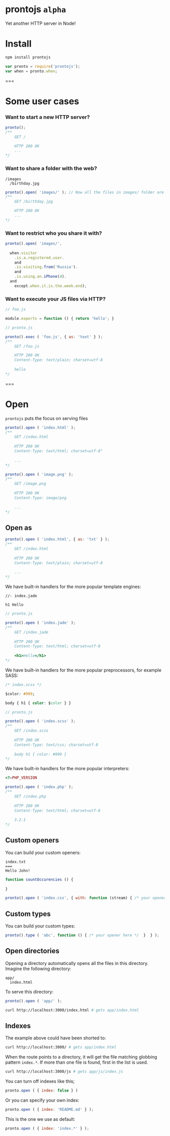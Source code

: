 prontojs `alpha`
========

Yet another HTTP server in Node!

# Install

```bash
npm install prontojs
```

```js
var pronto = require('prontojs');
var when = pronto.when;
```

===

# Some user cases

### Want to start a new HTTP server?

```js
pronto();
/** 
    GET /

    HTTP 200 OK
    ...
*/
```

### Want to share a folder with the web?

```
/images
  /birthday.jpg
```

```js
pronto().open( 'images/' ); // Now all the files in images/ folder are served
/** 
    GET /birthday.jpg

    HTTP 200 OK
    ...
*/
```

### Want to restrict who you share it with?

```js
pronto().open( 'images/',
  
  when.visitor
    .is.a.registered.user.
    and
    .is.visiting.from('Russia').
    and
    .is.using.an.iPhone(4).
  and
    except.when.it.is.the.week.end);
```

### Want to execute your JS files via HTTP?

```js
// foo.js

module.exports = function () { return 'hello'; }

// pronto.js

pronto().exec ( 'foo.js', { as: 'text' } );
/** 
    GET /foo.js

    HTTP 200 OK
    Content-Type: text/plain; charset=utf-8
    
    hello
*/
```

===

# Open

`prontojs` puts the focus on serving files

```js
pronto().open ( 'index.html' );
/** 
    GET /index.html
    
    HTTP 200 OK
    Content-Type: text/html; charset=utf-8"
    
    ...
*/

pronto().open ( 'image.png' );
/** 
    GET /image.png
    
    HTTP 200 OK
    Content-Type: image/png
    
    ...
*/
```

## Open as

```js
pronto().open ( 'index.html', { as: 'txt' } );
/** 
    GET /index.html
    
    HTTP 200 OK
    Content-Type: text/plain; charset=utf-8
    
    ...
*/
```

We have built-in handlers for the more popular template engines:

```haml
//- index.jade

h1 Hello
```

```js
// pronto.js

pronto().open ( 'index.jade' );
/** 
    GET /index.jade
    
    HTTP 200 OK
    Content-Type: text/html; charset=utf-8
    
    <h1>Hello</h1>
*/
```

We have built-in handlers for the more popular preprocessors, for example SASS:

```css
/* index.scss */

$color: #999;

body { h1 { color: $color } }
```

```js
// pronto.js

pronto().open ( 'index.scss' );
/** 
    GET /index.scss
    
    HTTP 200 OK
    Content-Type: text/css; charset=utf-8
    
    body h1 { color: #999 }
*/
```

We have built-in handlers for the more popular interpreters:

```php
<?=PHP_VERSION
```

```js
pronto().open ( 'index.php' );
/** 
    GET /index.php
    
    HTTP 200 OK
    Content-Type: text/html; charset=utf-8
    
    3.2.1
*/
```

## Custom openers

You can build your custom openers:

```
index.txt
===
Hello John!
```

```js
function countOccurencies () {
  
}

pronto().open ( 'index.css', { with: function (stream) { /* your opener here */ } } );
```

## Custom types

You can build your custom types:

```js
pronto().type ( 'abc', function () { /* your opener here */  }  } );
```

## Open directories

Opening a directory automatically opens all the files in this directory. Imagine the following directory:

```
app/
  index.html
```

To serve this directory:

```js
pronto().open ( 'app/' );
```

```bash
curl http://localhost:3000/index.html # gets app/index.html
```

## Indexes

The example above could have been shorted to:

```bash
curl http://localhost:3000/ # gets app/index.html
```

When the route points to a directory, it will get the file matching globbing pattern `index.*`. If more than one file is found, first in the list is used.

```bash
curl http://localhost:3000/js # gets app/js/index.js
```

You can turn off indexes like this;

```js
pronto.open ( { index: false } )
```

Or you can specify your own index:

```js
pronto.open ( { index: 'README.md' } );
```

This is the one we use as default:

```js
pronto.open ( { index: 'index.*' } );
```
